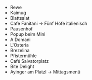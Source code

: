 - Rewe
- Kaimug
- Blattsalat
- Cafe Fanitani -> Fünf Höfe italienisch
- Pausenhof
- Popup beim Mini
- A Domani
- L'Osteria
- Brezelina
- Pfistermühle
- Café Salvatorplatz
- Bite Delight
- Ayinger am Platzl -> Mittagsmenü
